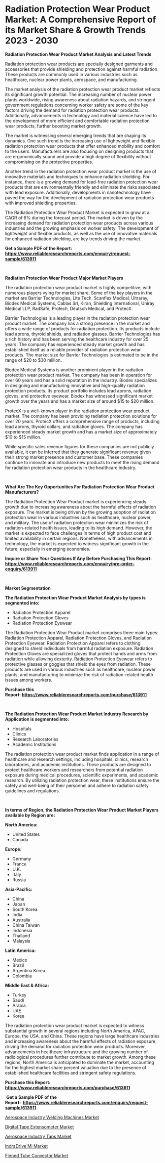<p><h1>Radiation Protection Wear Product Market: A Comprehensive Report of its Market Share & Growth Trends 2023 - 2030</h1></p><p><strong>Radiation Protection Wear Product Market Analysis and Latest Trends</strong></p>
<p><p>Radiation protection wear products are specially designed garments and accessories that provide shielding and protection against harmful radiation. These products are commonly used in various industries such as healthcare, nuclear power plants, aerospace, and manufacturing.</p><p>The market analysis of the radiation protection wear product market reflects its significant growth potential. The increasing number of nuclear power plants worldwide, rising awareness about radiation hazards, and stringent government regulations concerning worker safety are some of the key factors driving the demand for radiation protection wear products. Additionally, advancements in technology and material science have led to the development of more efficient and comfortable radiation protection wear products, further boosting market growth.</p><p>The market is witnessing several emerging trends that are shaping its dynamics. One such trend is the increasing use of lightweight and flexible radiation protection wear products that offer enhanced mobility and comfort to the users. Manufacturers are also focusing on designing products that are ergonomically sound and provide a high degree of flexibility without compromising on the protective properties.</p><p>Another trend in the radiation protection wear product market is the use of innovative materials and techniques to enhance radiation shielding. For instance, there is a growing demand for lead-free radiation protection wear products that are environmentally friendly and eliminate the risks associated with lead exposure. Additionally, developments in nanotechnology have paved the way for the development of radiation protection wear products with improved shielding properties.</p><p>The Radiation Protection Wear Product Market is expected to grow at a CAGR of 9% during the forecast period. The market is driven by the increasing demand for radiation protection wear products across various industries and the growing emphasis on worker safety. The development of lightweight and flexible products, as well as the use of innovative materials for enhanced radiation shielding, are key trends driving the market.</p></p>
<p><strong>Get a Sample PDF of the Report:&nbsp; <a href="https://www.reliableresearchreports.com/enquiry/request-sample/613911">https://www.reliableresearchreports.com/enquiry/request-sample/613911</a></strong></p>
<p>&nbsp;</p>
<p><strong>Radiation Protection Wear Product Major Market Players</strong></p>
<p><p>The radiation protection wear product market is highly competitive, with numerous players vying for market share. Some of the key players in the market are Barrier Technologies, Lite Tech, Scanflex Medical, Ultraray, Biodex Medical Systems, Cablas Srl, Kiran, Shielding International, Uniray Medical LLP, RadSafe, Protech, Deutsch Medical, and ProtecX.</p><p>Barrier Technologies is a leading player in the radiation protection wear product market. The company has a strong presence in the market and offers a wide range of products for radiation protection. Its products include lead aprons, thyroid shields, and radiation glasses. Barrier Technologies has a rich history and has been serving the healthcare industry for over 25 years. The company has experienced steady market growth and has established itself as a reliable provider of radiation protection wear products. The market size for Barrier Technologies is estimated to be in the range of $20 to $30 million.</p><p>Biodex Medical Systems is another prominent player in the radiation protection wear product market. The company has been in operation for over 60 years and has a solid reputation in the industry. Biodex specializes in designing and manufacturing innovative and high-quality radiation protection products. Its product portfolio includes lead aprons, radiation gloves, and protective eyewear. Biodex has witnessed significant market growth over the years and has a market size of around $15 to $20 million.</p><p>ProtecX is a well-known player in the radiation protection wear product market. The company has been providing radiation protection solutions for over 20 years. ProtecX offers a comprehensive range of products, including lead aprons, thyroid collars, and radiation gloves. The company has experienced steady market growth and has a market size of approximately $10 to $15 million.</p><p>While specific sales revenue figures for these companies are not publicly available, it can be inferred that they generate significant revenue given their strong market presence and customer base. These companies continue to innovate and introduce new products to meet the rising demand for radiation protection wear products in the healthcare industry.</p></p>
<p>&nbsp;</p>
<p><strong>What Are The Key Opportunities For Radiation Protection Wear Product Manufacturers?</strong></p>
<p><p>The Radiation Protection Wear Product market is experiencing steady growth due to increasing awareness about the harmful effects of radiation exposure. The market is being driven by the growing adoption of radiation protection wear in various industries such as healthcare, nuclear power, and military. The use of radiation protection wear minimizes the risk of radiation-related health issues, leading to its high demand. However, the market is expected to face challenges in terms of high product cost and limited availability in certain regions. Nonetheless, with advancements in technology, the market is expected to witness significant growth in the future, especially in emerging economies.</p></p>
<p><strong>Inquire or Share Your Questions If Any Before Purchasing This Report: <a href="https://www.reliableresearchreports.com/enquiry/pre-order-enquiry/613911">https://www.reliableresearchreports.com/enquiry/pre-order-enquiry/613911</a></strong></p>
<p>&nbsp;</p>
<p><strong>Market Segmentation</strong></p>
<p><strong>The Radiation Protection Wear Product Market Analysis by types is segmented into:</strong></p>
<p><ul><li>Radiation Protection Apparel</li><li>Radiation Protection Gloves</li><li>Radiation Protection Eyewear</li></ul></p>
<p><p>The Radiation Protection Wear Product market comprises three main types: Radiation Protection Apparel, Radiation Protection Gloves, and Radiation Protection Eyewear. Radiation Protection Apparel refers to clothing designed to shield individuals from harmful radiation exposure. Radiation Protection Gloves are specialized gloves that protect hands and arms from radiation while allowing dexterity. Radiation Protection Eyewear refers to protective glasses or goggles that shield the eyes from radiation. These products are used in various industries such as healthcare, nuclear power plants, and manufacturing to minimize the risk of radiation-related health issues among workers.</p></p>
<p><strong>Purchase this Report:&nbsp;<a href="https://www.reliableresearchreports.com/purchase/613911">https://www.reliableresearchreports.com/purchase/613911</a></strong></p>
<p>&nbsp;</p>
<p><strong>The Radiation Protection Wear Product Market Industry Research by Application is segmented into:</strong></p>
<p><ul><li>Hospitals</li><li>Clinics</li><li>Research Laboratories</li><li>Academic Institutions</li></ul></p>
<p><p>The radiation protection wear product market finds application in a range of healthcare and research settings, including hospitals, clinics, research laboratories, and academic institutions. These products are designed to protect healthcare workers and researchers from potential radiation exposure during medical procedures, scientific experiments, and academic research. By utilizing radiation protection wear, these institutions ensure the safety and well-being of their personnel and adhere to radiation safety guidelines and regulations.</p></p>
<p>&nbsp;</p>
<p><strong>In terms of Region, the Radiation Protection Wear Product Market Players available by Region are:</strong></p>
<p>
    <p> <strong> North America: </strong>
        <ul>
            <li>United States</li>
            <li>Canada</li>
        </ul>
        </p> 
    <p> <strong> Europe: </strong>
        <ul>
            <li>Germany</li>
            <li>France</li>
            <li>U.K.</li>
            <li>Italy</li>
            <li>Russia</li>
        </ul>
        </p> 
    <p> <strong> Asia-Pacific: </strong>
        <ul>
            <li>China</li>
            <li>Japan</li>
            <li>South Korea</li>
            <li>India</li>
            <li>Australia</li>
            <li>China Taiwan</li>
            <li>Indonesia</li>
            <li>Thailand</li>
            <li>Malaysia</li>
        </ul>
        </p> 
    <p> <strong> Latin America: </strong>
        <ul>
            <li>Mexico</li>
            <li>Brazil</li>
            <li>Argentina Korea</li>
            <li>Colombia</li>
        </ul>
        </p> 
    <p> <strong> Middle East & Africa: </strong>
        <ul>
            <li>Turkey</li>
            <li>Saudi</li>
            <li>Arabia</li>
            <li>UAE</li>
            <li>Korea</li>
        </ul>
    </p>
    </p>
<p><p>The radiation protection wear product market is expected to witness substantial growth in several regions including North America, APAC, Europe, the USA, and China. These regions have large healthcare industries and increasing awareness about the harmful effects of radiation exposure, driving the demand for radiation protection wear products. Moreover, advancements in healthcare infrastructure and the growing number of radiological procedures further contribute to market growth. Among these regions, North America is anticipated to dominate the market, accounting for the highest market share percent valuation due to the presence of established healthcare facilities and stringent safety regulations.</p></p>
<p><strong>Purchase this Report: <a href="https://www.reliableresearchreports.com/purchase/613911">https://www.reliableresearchreports.com/purchase/613911</a></strong></p>
<p>&nbsp;<strong>Get a Sample PDF of the Report:&nbsp;&nbsp;<a href="https://www.reliableresearchreports.com/enquiry/request-sample/613911">https://www.reliableresearchreports.com/enquiry/request-sample/613911</a></strong></p>
<p><strong></strong></p>
<p><p><a href="https://www.linkedin.com/pulse/aerospace-industry-welding-machines-market-research-report/">Aerospace Industry Welding Machines Market</a></p><p><a href="https://medium.com/@albanaduro2018/digital-tape-extensometer-market-size-growth-forecast-2023-2030-17d1eca1eb89">Digital Tape Extensometer Market</a></p><p><a href="https://www.linkedin.com/pulse/aerospace-industry-taps-market-insights-players-forecast/">Aerospace Industry Taps Market</a></p><p><a href="https://github.com/gshchiplitsov/Market-Research-Report-List-1/blob/main/indradrive-mi-market.md">IndraDrive Mi Market</a></p><p><a href="https://github.com/rahu1503/Market-Research-Report-List-1/blob/main/finned-tube-convector-market.md">Finned Tube Convector Market</a></p></p>